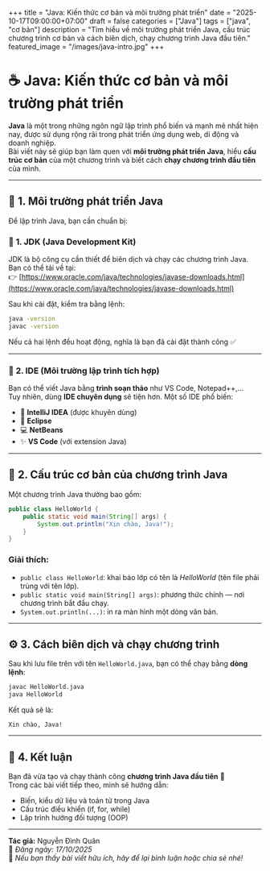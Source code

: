 +++
title = "Java: Kiến thức cơ bản và môi trường phát triển"
date = "2025-10-17T09:00:00+07:00"
draft = false
categories = ["Java"]
tags = ["java", "cơ bản"]
description = "Tìm hiểu về môi trường phát triển Java, cấu trúc chương trình cơ bản và cách biên dịch, chạy chương trình Java đầu tiên."
featured_image = "/images/java-intro.jpg"
+++

# ☕ Java: Kiến thức cơ bản và môi trường phát triển

**Java** là một trong những ngôn ngữ lập trình phổ biến và mạnh mẽ nhất hiện nay, được sử dụng rộng rãi trong phát triển ứng dụng web, di động và doanh nghiệp.  
Bài viết này sẽ giúp bạn làm quen với **môi trường phát triển Java**, hiểu **cấu trúc cơ bản** của một chương trình và biết cách **chạy chương trình đầu tiên** của mình.

---

## 🧩 1. Môi trường phát triển Java

Để lập trình Java, bạn cần chuẩn bị:

### 🔹 **1. JDK (Java Development Kit)**
JDK là bộ công cụ cần thiết để biên dịch và chạy các chương trình Java.  
Bạn có thể tải về tại:  
👉 [https://www.oracle.com/java/technologies/javase-downloads.html](https://www.oracle.com/java/technologies/javase-downloads.html)

Sau khi cài đặt, kiểm tra bằng lệnh:

```bash
java -version
javac -version
```

Nếu cả hai lệnh đều hoạt động, nghĩa là bạn đã cài đặt thành công ✅

---

### 🔹 **2. IDE (Môi trường lập trình tích hợp)**

Bạn có thể viết Java bằng **trình soạn thảo** như VS Code, Notepad++,…  
Tuy nhiên, dùng **IDE chuyên dụng** sẽ tiện hơn. Một số IDE phổ biến:

- 🧠 **IntelliJ IDEA** (được khuyên dùng)
- 💼 **Eclipse**
- 💻 **NetBeans**
- ✨ **VS Code** (với extension Java)

---

## 🧱 2. Cấu trúc cơ bản của chương trình Java

Một chương trình Java thường bao gồm:

```java
public class HelloWorld {
    public static void main(String[] args) {
        System.out.println("Xin chào, Java!");
    }
}
```

### Giải thích:
- `public class HelloWorld`: khai báo lớp có tên là *HelloWorld* (tên file phải trùng với tên lớp).
- `public static void main(String[] args)`: phương thức chính — nơi chương trình bắt đầu chạy.
- `System.out.println(...)`: in ra màn hình một dòng văn bản.

---

## ⚙️ 3. Cách biên dịch và chạy chương trình

Sau khi lưu file trên với tên `HelloWorld.java`, bạn có thể chạy bằng **dòng lệnh**:

```bash
javac HelloWorld.java
java HelloWorld
```

Kết quả sẽ là:

```
Xin chào, Java!
```

---

## 🚀 4. Kết luận

Bạn đã vừa tạo và chạy thành công **chương trình Java đầu tiên** 🎉  
Trong các bài viết tiếp theo, mình sẽ hướng dẫn:

- Biến, kiểu dữ liệu và toán tử trong Java  
- Cấu trúc điều khiển (if, for, while)  
- Lập trình hướng đối tượng (OOP)  

---

**Tác giả:** Nguyễn Đình Quân  
📅 *Đăng ngày: 17/10/2025*  
💬 *Nếu bạn thấy bài viết hữu ích, hãy để lại bình luận hoặc chia sẻ nhé!*
